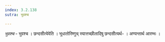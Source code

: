 ```yaml
---
index: 3.2.138
sutra: भुवश्च

---
```

_भुवश्च_ - भुवश्च । छन्दसीत्येवेति । भूधातोरिष्णुच् स्यात्तच्छीलादिषु छन्दसीत्यर्थ- । अण्यन्तार्थ आरम्भः ।